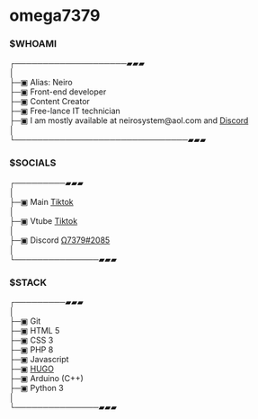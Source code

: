 <h1>omega7379</h1>
<h3>$WHOAMI</h3>
<p> ┌────────────────────▰▰▰</br>
│</br>
├─▣ Alias: Neiro</br>
├─▣ Front-end developer</br>
├─▣ Content Creator</br>
├─▣ Free-lance IT technician</br>
├─▣ I am mostly available at neirosystem@aol.com and <a href="https://discord.gg/AaTHfjzNgT">Discord</a></br>
│</br>
└───────────────────────────────▰▰▰</p>

<h3>$SOCIALS</h3>
┌─────────▰▰▰</br>
│</br>
├─▣ Main <a href="https://www.tiktok.com/@marveljoe727">Tiktok</a></br>
│</br>
├─▣ Vtube <a href="https://www.tiktok.com/@vtuberneiro">Tiktok</a></br>
│</br>
├─▣ Discord <a href="https://discord.gg/AaTHfjzNgT">Ω7379#2085</a></br>
│</br>
└───────────────▰▰▰</p>

<h3>$STACK</h3>
┌─────────▰▰▰</br>
│</br>
├─▣ Git</br>
├─▣ HTML 5</br>
├─▣ CSS 3</br>
├─▣ PHP 8</br>
├─▣ Javascript</br>
├─▣ <a href="https://github.com/gohugoio/hugo">HUGO</a></br>
├─▣ Arduino (C++)</br>
├─▣ Python 3 </br>
│</br>
└───────────────▰▰▰</p>
